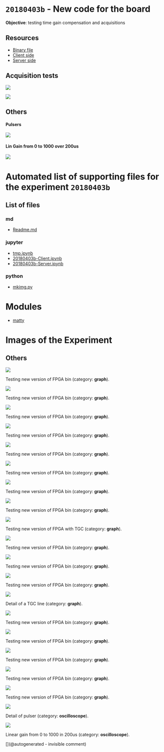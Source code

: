 # `20180403b` - New code for the board

__Objective__: testing time gain compensation and acquisitions

## Resources

* [Binary file](/matty/prog_flash/pMATTYtestRegisterasyn_nomoreadd_20180401.bin)
* [Client side](/matty/20180403b/20180403b-Client.ipynb)
* [Server side](/matty/20180403b/20180403b-Server.ipynb)


## Acquisition tests


![](/matty/20180403b/TGC.jpg)

![](/matty/20180403b/TGCdetail.jpg)


## Others

#### Pulsers

![](/matty/20180403b/IMAG001.png)

#### Lin Gain from 0 to 1000 over 200us

![](/matty/20180403b/Lin-0-1000.png)


# Automated list of supporting files for the __experiment `20180403b`__

## List of files

### md

* [Readme.md](/matty/20180403b/Readme.md)


### jupyter

* [tmp.ipynb](/tmp.ipynb)
* [20180403b-Client.ipynb](/matty/20180403b/20180403b-Client.ipynb)
* [20180403b-Server.ipynb](/matty/20180403b/20180403b-Server.ipynb)


### python

* [mkimg.py](/matty/20180403b/mkimg.py)





# Modules

* [matty](/matty/)




# Images of the Experiment

## Others

![](/matty/v0.1/images/20180403/p_A-130us-0-VGA@0x22-spimode1-64msps.jpg)

Testing new version of FPGA bin (category: __graph__).

![](/matty/v0.1/images/20180403/p_A-130us-1-VGA@0x22-spimode1-64msps.jpg)

Testing new version of FPGA bin (category: __graph__).

![](/matty/20180403b/p_OK_25V-200us-4-200_100_2000_10_200000-64msps.jpg)

Testing new version of FPGA bin (category: __graph__).

![](/matty/20180403b/p_VGA-lin_0to1000_25V-200us-0-200_100_2000_10_200000-64msps.jpg)

Testing new version of FPGA bin (category: __graph__).

![](/matty/20180403b/p_OK_75V-200us-7-100_50_2000_160_200000-64msps.jpg)

Testing new version of FPGA bin (category: __graph__).

![](/matty/20180403b/p_VGA2-exp_0to1000_25V-200us-0-200_100_2000_10_200000-64msps.jpg)

Testing new version of FPGA bin (category: __graph__).

![](/matty/20180403b/p_OK_50V-200us-5-200_100_2000_10_200000-64msps.jpg)

Testing new version of FPGA bin (category: __graph__).

![](/matty/20180403b/p_OK_25V-200us-1-200_100_2000_10_200000-64msps.jpg)

Testing new version of FPGA bin (category: __graph__).

![](/matty/20180403b/TGC.jpg)

Testing new version of FPGA with TGC (category: __graph__).

![](/matty/20180403b/p_VGA2-lin_0to1000_25V-200us-1-200_100_2000_10_200000-64msps.jpg)

Testing new version of FPGA bin (category: __graph__).

![](/matty/20180403b/p_OK_50V-200us-6-100_50_2000_160_200000-64msps.jpg)

Testing new version of FPGA bin (category: __graph__).

![](/matty/20180403b/p_OK_75V-200us-8-200_100_2000_10_200000-64msps.jpg)

Testing new version of FPGA bin (category: __graph__).

![](/matty/20180403b/TGCdetail.jpg)

Detail of a TGC line (category: __graph__).

![](/matty/20180403b/p_OK_25V-200us-0-200_100_2000_10_200000-64msps.jpg)

Testing new version of FPGA bin (category: __graph__).

![](/matty/20180403b/p_VGA2-lin_200to200_25V-200us-2-200_100_2000_10_200000-64msps.jpg)

Testing new version of FPGA bin (category: __graph__).

![](/matty/20180403b/p_OK_25V-200us-3-100_50_2000_160_200000-64msps.jpg)

Testing new version of FPGA bin (category: __graph__).

![](/matty/20180403b/p_OK_25V-200us-2-100_100_2000_110_200000-64msps.jpg)

Testing new version of FPGA bin (category: __graph__).

![](/matty/20180403b/p_VGA2-lin_600to600_25V-200us-3-200_100_2000_10_200000-64msps.jpg)

Testing new version of FPGA bin (category: __graph__).

![](/matty/20180403b/IMAG001.png)

Detail of pulser (category: __oscilloscope__).

![](/matty/20180403b/Lin-0-1000.png)

Linear gain from 0 to 1000 in 200us (category: __oscilloscope__).










[](@autogenerated - invisible comment)